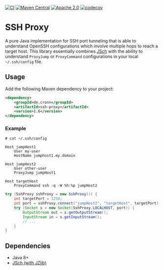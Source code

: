 [![CI](https://github.com/cronn/ssh-proxy/workflows/CI/badge.svg)](https://github.com/cronn/ssh-proxy/actions)
[![Maven Central](https://maven-badges.herokuapp.com/maven-central/de.cronn/ssh-proxy/badge.svg)](http://maven-badges.herokuapp.com/maven-central/de.cronn/ssh-proxy)
[![Apache 2.0](https://img.shields.io/github/license/cronn/ssh-proxy.svg)](http://www.apache.org/licenses/LICENSE-2.0)
[![codecov](https://codecov.io/gh/cronn/ssh-proxy/branch/master/graph/badge.svg?token=qhZPq2vKnv)](https://codecov.io/gh/cronn/ssh-proxy)

# SSH Proxy #

A pure Java implementation for SSH port tunneling that is able to understand
OpenSSH configurations which involve multiple hops to reach a target host.
This library essentially combines [JSch][jsch] with the ability to understand
`ProxyJump` or `ProxyCommand` configurations in your local `~/.ssh/config`
file.

## Usage ##
Add the following Maven dependency to your project:

```xml
<dependency>
    <groupId>de.cronn</groupId>
    <artifactId>ssh-proxy</artifactId>
    <version>1.6</version>
</dependency>
```

### Example ###

```
# cat ~/.ssh/config

Host jumpHost1
    User my-user
    HostName jumphost1.my.domain

Host jumpHost2
    User other-user
    ProxyJump jumpHost1

Host targetHost
    ProxyCommand ssh -q -W %h:%p jumpHost2
```

```java
try (SshProxy sshProxy = new SshProxy()) {
    int targetPort = 1234;
    int port = sshProxy.connect("jumpHost2", "targetHost", targetPort);
    try (Socket s = new Socket(SshProxy.LOCALHOST, port)) {
        OutputStream out = s.getOutputStream();
        InputStream in = s.getInputStream();
        // ...
    }
}
```

## Dependencies ##

- Java 8+
- [JSch (with JZlib)][jsch]

[jsch]: http://www.jcraft.com/jsch/
